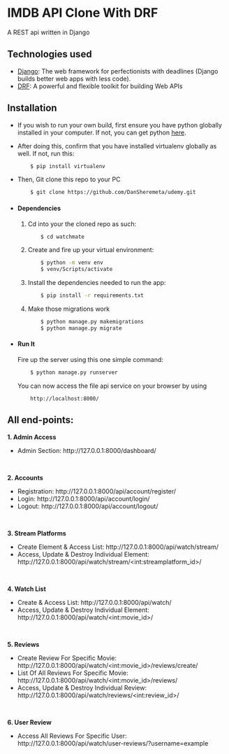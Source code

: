 # IMDB API Clone With DRF

A REST api written in Django

## Technologies used
* [Django](https://www.djangoproject.com/): The web framework for perfectionists with deadlines (Django builds better web apps with less code).
* [DRF](www.django-rest-framework.org/): A powerful and flexible toolkit for building Web APIs


## Installation
* If you wish to run your own build, first ensure you have python globally installed in your computer. If not, you can get python [here](https://www.python.org").
* After doing this, confirm that you have installed virtualenv globally as well. If not, run this:
    ```bash
        $ pip install virtualenv
    ```
* Then, Git clone this repo to your PC
    ```bash
        $ git clone https://github.com/DanSheremeta/udemy.git
    ```

* #### Dependencies
    1. Cd into your the cloned repo as such:
        ```bash
            $ cd watchmate
        ```
    2. Create and fire up your virtual environment:
        ```bash
            $ python -m venv env
            $ venv/Scripts/activate
        ```
    3. Install the dependencies needed to run the app:
        ```bash
            $ pip install -r requirements.txt
        ```
    4. Make those migrations work
        ```bash
            $ python manage.py makemigrations
            $ python manage.py migrate
        ```

* #### Run It
    Fire up the server using this one simple command:
    ```bash
        $ python manage.py runserver
    ```
    You can now access the file api service on your browser by using
    ```
        http://localhost:8000/
    ```
    
## All end-points:

<b>1. Admin Access</b>
<ul>
    <li>Admin Section: http://127.0.0.1:8000/dashboard/</li>
</ul>
<br>

<b>2. Accounts</b>
<ul>
    <li>Registration: http://127.0.0.1:8000/api/account/register/</li>
    <li>Login: http://127.0.0.1:8000/api/account/login/</li>
    <li>Logout: http://127.0.0.1:8000/api/account/logout/</li>
</ul>
<br>

<b>3. Stream Platforms</b>
<ul>
    <li>Create Element & Access List: http://127.0.0.1:8000/api/watch/stream/</li>
    <li>Access, Update & Destroy Individual Element: http://127.0.0.1:8000/api/watch/stream/&lt;int:streamplatform_id&gt;/</li>

</ul>
<br>

<b>4. Watch List</b>
<ul>
    <li>Create & Access List: http://127.0.0.1:8000/api/watch/</li>
    <li>Access, Update & Destroy Individual Element: http://127.0.0.1:8000/api/watch/&lt;int:movie_id&gt;/</li>
</ul>
<br>

<b>5. Reviews</b>
<ul>
    <li>Create Review For Specific Movie: http://127.0.0.1:8000/api/watch/&lt;int:movie_id&gt;/reviews/create/</li>
    <li>List Of All Reviews For Specific Movie: http://127.0.0.1:8000/api/watch/&lt;int:movie_id&gt;/reviews/</li>
    <li>Access, Update & Destroy Individual Review: http://127.0.0.1:8000/api/watch/reviews/&lt;int:review_id&gt;/</li>
</ul>
<br>

<b>6. User Review</b>
<ul>
    <li>Access All Reviews For Specific User: http://127.0.0.1:8000/api/watch/user-reviews/?username=example</li>
</ul>
<br>
